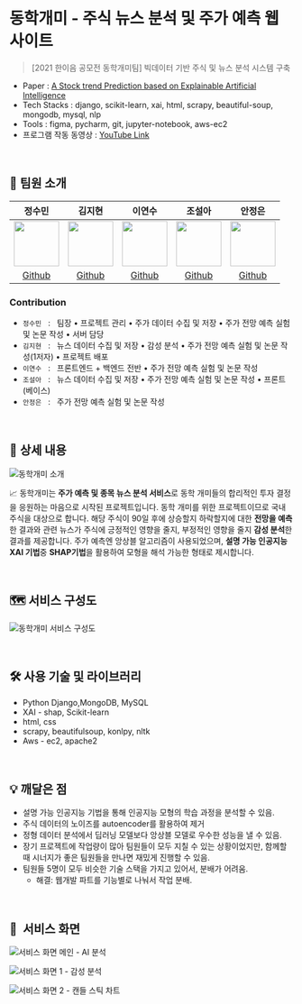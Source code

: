 # 동학개미 - 주식 뉴스 분석 및 주가 예측 웹사이트

> [2021 한이음 공모전 동학개미팀] 빅데이터 기반 주식 및 뉴스 분석 시스템 구축

* Paper : [A Stock trend Prediction based on Explainable Artificial Intelligence](https://www.koreascience.or.kr/article/CFKO202133648830923.page)
* Tech Stacks : django, scikit-learn, xai, html, scrapy, beautiful-soup, mongodb, mysql, nlp
* Tools : figma, pycharm, git, jupyter-notebook, aws-ec2
* 프로그램 작동 동영상 : [YouTube Link](https://youtu.be/DE5gPhmNIAs)
<br/>

## 🌱  팀원 소개

정수민|김지현|이연수|조설아|안정은|
:-:|:-:|:-:|:-:|:-:
<img src='https://avatars.githubusercontent.com/u/83483431?v=4' height=80 width=80px></img>|<img src='https://avatars.githubusercontent.com/u/54613024?v=4' height=80 width=80px></img>|<img src='https://avatars.githubusercontent.com/u/80117053?v=4' height=80 width=80px></img>|<img src='https://avatars.githubusercontent.com/u/90924434?v=4' height=80 width=80px></img>|<img src='https://avatars.githubusercontent.com/u/80569863?v=4' height=80 width=80px></img>|
[Github](https://github.com/jasmine00716)|[Github](https://github.com/hijyun)|[Github](https://github.com/yeondu)|[Github](https://github.com/jarammm)|[Github](https://github.com/Ahn-jeongeun)

### Contribution  

* `정수민` &nbsp; : &nbsp; 팀장 • 프로젝트 관리 • 주가 데이터 수집 및 저장 • 주가 전망 예측 실험 및 논문 작성 • 서버 담당 <br>
* `김지현` &nbsp; : &nbsp; 뉴스 데이터 수집 및 저장 • 감성 분석 • 주가 전망 예측 실험 및 논문 작성(1저자) • 프로젝트 배포 <br>
* `이연수` &nbsp; : &nbsp; 프론트엔드 + 백엔드 전반 • 주가 전망 예측 실험 및 논문 작성 <br>
* `조설아` &nbsp; : &nbsp; 뉴스 데이터 수집 및 저장 • 주가 전망 예측 실험 및 논문 작성 • 프론트(베이스) <br>
* `안정은` &nbsp; : &nbsp; 주가 전망 예측 실험 및 논문 작성 <br>

<br>

## 📖 상세 내용

![동학개미 소개](https://user-images.githubusercontent.com/90924434/173228452-0d7140c8-72cd-4f19-9bdc-307c559b36a0.png)

<aside>
  
📈 동학개미는 **주가 예측 및 종목 뉴스 분석 서비스**로 동학 개미들의 합리적인 투자 결정을 응원하는 마음으로 시작된 프로젝트입니다. 동학 개미를 위한 프로젝트이므로 국내 주식을 대상으로 합니다. 해당 주식이 90일 후에 상승할지 하락할지에 대한 **전망을 예측**한 결과와 관련 뉴스가 주식에 긍정적인 영향을 줄지, 부정적인 영향을 줄지 **감성 분석**한 결과를 제공합니다. 주가 예측엔 앙상블 알고리즘이 사용되었으며, **설명 가능 인공지능 XAI 기법**중 **SHAP기법**을 활용하여 모형을 해석 가능한 형태로 제시합니다.

</aside>

<br/>

## 🗺  서비스 구성도

![동학개미 서비스 구성도](https://user-images.githubusercontent.com/90924434/173228460-11f886f3-8f3e-43a6-8792-85c773c13468.png)

<br/>

## 🛠️ 사용 기술 및 라이브러리

- Python Django,MongoDB, MySQL
- XAI - shap, Scikit-learn
- html, css
- scrapy, beautifulsoup, konlpy, nltk
- Aws - ec2, apache2

<br/>

## 💡 깨달은 점

- 설명 가능 인공지능 기법을 통해 인공지능 모형의 학습 과정을 분석할 수 있음.
- 주식 데이터의 노이즈를 autoencoder를 활용하여 제거
- 정형 데이터 분석에서 딥러닝 모델보다 앙상블 모델로 우수한 성능을 낼 수 있음.
- 장기 프로젝트에 작업량이 많아 팀원들이 모두 지칠 수 있는 상황이었지만, 함께할 때 시너지가 좋은 팀원들을 만나면 재밌게 진행할 수 있음.
- 팀원들 5명이 모두 비슷한 기술 스택을 가지고 있어서, 분배가 어려움.
    - 해결: 웹개발 파트를 기능별로 나눠서 작업 분배.

<br/>

## 👀  서비스 화면

![서비스 화면 메인 - AI 분석](https://user-images.githubusercontent.com/90924434/173228468-b5a79316-c55c-4ee8-8a7c-4179fd89ac4b.png)

![서비스 화면 1 - 감성 분석](https://user-images.githubusercontent.com/90924434/173228474-817c2ecf-9049-4712-8782-9eb2afe507e9.png)

![서비스 화면 2 - 캔들 스틱 차트](https://user-images.githubusercontent.com/90924434/173228484-75d38ce1-a2c1-4768-9fb9-b54164c000cf.png)
